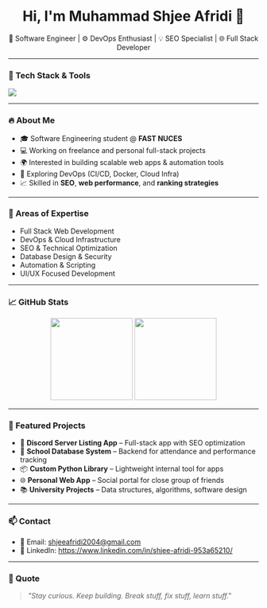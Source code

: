 <h1 align="center">Hi, I'm Muhammad Shjee Afridi 👋</h1>
<p align="center">
  🚀 Software Engineer | ⚙️ DevOps Enthusiast | 💡 SEO Specialist | 🌐 Full Stack Developer  
</p>

---

### 🧰 Tech Stack & Tools

<img src="https://skillicons.dev/icons?i=js,ts,react,nextjs,nodejs,python,django,mysql,mongodb,firebase,html,css,tailwind,docker,git,linux" />

---

### 🔥 About Me

- 🎓 Software Engineering student @ **FAST NUCES**
- 💻 Working on freelance and personal full-stack projects
- 🌍 Interested in building scalable web apps & automation tools
- 🚀 Exploring DevOps (CI/CD, Docker, Cloud Infra)
- 📈 Skilled in **SEO**, **web performance**, and **ranking strategies**

---

### 🧠 Areas of Expertise

- Full Stack Web Development  
- DevOps & Cloud Infrastructure  
- SEO & Technical Optimization  
- Database Design & Security  
- Automation & Scripting  
- UI/UX Focused Development

---

### 📈 GitHub Stats

<p align="center">
  <img src="https://github-readme-stats.vercel.app/api?username=shjee-afridi&show_icons=true&theme=radical" height="165" />
  <img src="https://github-readme-stats.vercel.app/api/top-langs/?username=shjee-afridi&layout=compact&theme=radical" height="165" />
</p>

---

### 📌 Featured Projects

- 🧪 **Discord Server Listing App** – Full-stack app with SEO optimization  
- 🏫 **School Database System** – Backend for attendance and performance tracking  
- 📦 **Custom Python Library** – Lightweight internal tool for apps  
- 🌐 **Personal Web App** – Social portal for close group of friends  
- 📚 **University Projects** – Data structures, algorithms, software design

---

### 📫 Contact

- 💼 Email: shjeeafridi2004@gmail.com  
- 💬 LinkedIn: https://www.linkedin.com/in/shjee-afridi-953a65210/

---

### 🎯 Quote

> *"Stay curious. Keep building. Break stuff, fix stuff, learn stuff."*  
